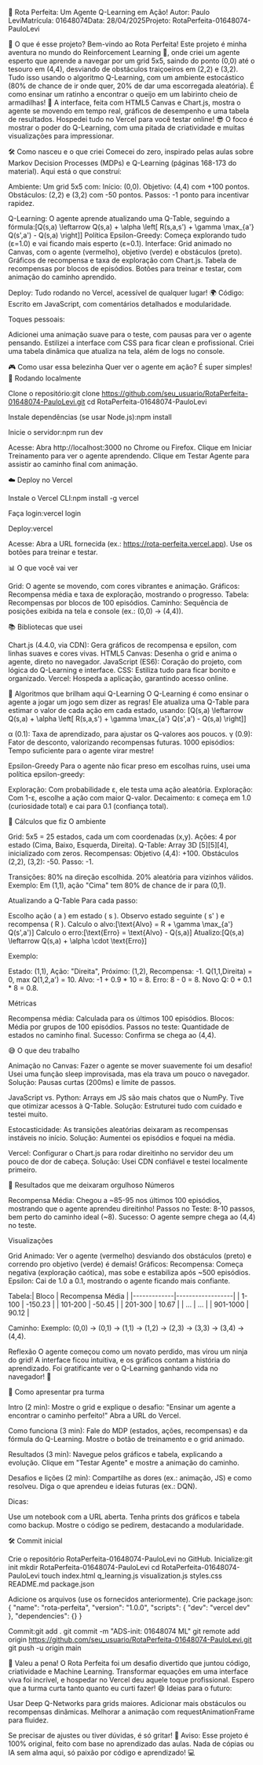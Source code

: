 🚀 Rota Perfeita: Um Agente Q-Learning em Ação!
Autor: Paulo LeviMatrícula: 01648074Data: 28/04/2025Projeto: RotaPerfeita-01648074-PauloLevi  

🎯 O que é esse projeto?
Bem-vindo ao Rota Perfeita! Este projeto é minha aventura no mundo do Reinforcement Learning 🌟, onde criei um agente esperto que aprende a navegar por um grid 5x5, saindo do ponto (0,0) até o tesouro em (4,4), desviando de obstáculos traiçoeiros em (2,2) e (3,2). Tudo isso usando o algoritmo Q-Learning, com um ambiente estocástico (80% de chance de ir onde quer, 20% de dar uma escorregada aleatória). É como ensinar um ratinho a encontrar o queijo em um labirinto cheio de armadilhas! 🧀
A interface, feita com HTML5 Canvas e Chart.js, mostra o agente se movendo em tempo real, gráficos de desempenho e uma tabela de resultados. Hospedei tudo no Vercel para você testar online! 😎 O foco é mostrar o poder do Q-Learning, com uma pitada de criatividade e muitas visualizações para impressionar.

🛠️ Como nasceu e o que criei
Comecei do zero, inspirado pelas aulas sobre Markov Decision Processes (MDPs) e Q-Learning (páginas 168-173 do material). Aqui está o que construí:

Ambiente: Um grid 5x5 com:
Início: (0,0).
Objetivo: (4,4) com +100 pontos.
Obstáculos: (2,2) e (3,2) com -50 pontos.
Passos: -1 ponto para incentivar rapidez.


Q-Learning: O agente aprende atualizando uma Q-Table, seguindo a fórmula:[Q(s,a) \leftarrow Q(s,a) + \alpha \left[ R(s,a,s') + \gamma \max_{a'} Q(s',a') - Q(s,a) \right]]
Política Epsilon-Greedy: Começa explorando tudo (ε=1.0) e vai ficando mais esperto (ε=0.1).
Interface:
Grid animado no Canvas, com o agente (vermelho), objetivo (verde) e obstáculos (preto).
Gráficos de recompensa e taxa de exploração com Chart.js.
Tabela de recompensas por blocos de episódios.
Botões para treinar e testar, com animação do caminho aprendido.


Deploy: Tudo rodando no Vercel, acessível de qualquer lugar! 🌍
Código: Escrito em JavaScript, com comentários detalhados e modularidade.

Toques pessoais:

Adicionei uma animação suave para o teste, com pausas para ver o agente pensando.
Estilizei a interface com CSS para ficar clean e profissional.
Criei uma tabela dinâmica que atualiza na tela, além de logs no console.


🎮 Como usar essa belezinha
Quer ver o agente em ação? É super simples!
🎈 Rodando localmente

Clone o repositório:git clone https://github.com/seu_usuario/RotaPerfeita-01648074-PauloLevi.git
cd RotaPerfeita-01648074-PauloLevi


Instale dependências (se usar Node.js):npm install


Inicie o servidor:npm run dev


Acesse:
Abra http://localhost:3000 no Chrome ou Firefox.
Clique em Iniciar Treinamento para ver o agente aprendendo.
Clique em Testar Agente para assistir ao caminho final com animação.



☁️ Deploy no Vercel

Instale o Vercel CLI:npm install -g vercel


Faça login:vercel login


Deploy:vercel


Acesse:
Abra a URL fornecida (ex.: https://rota-perfeita.vercel.app).
Use os botões para treinar e testar.



📊 O que você vai ver

Grid: O agente se movendo, com cores vibrantes e animação.
Gráficos: Recompensa média e taxa de exploração, mostrando o progresso.
Tabela: Recompensas por blocos de 100 episódios.
Caminho: Sequência de posições exibida na tela e console (ex.: (0,0) -> (4,4)).


📚 Bibliotecas que usei

Chart.js (4.4.0, via CDN): Gera gráficos de recompensa e epsilon, com linhas suaves e cores vivas.
HTML5 Canvas: Desenha o grid e anima o agente, direto no navegador.
JavaScript (ES6): Coração do projeto, com lógica do Q-Learning e interface.
CSS: Estiliza tudo para ficar bonito e organizado.
Vercel: Hospeda a aplicação, garantindo acesso online.


🧠 Algoritmos que brilham aqui
Q-Learning
O Q-Learning é como ensinar o agente a jogar um jogo sem dizer as regras! Ele atualiza uma Q-Table para estimar o valor de cada ação em cada estado, usando:
[Q(s,a) \leftarrow Q(s,a) + \alpha \left[ R(s,a,s') + \gamma \max_{a'} Q(s',a') - Q(s,a) \right]]

α (0.1): Taxa de aprendizado, para ajustar os Q-valores aos poucos.
γ (0.9): Fator de desconto, valorizando recompensas futuras.
1000 episódios: Tempo suficiente para o agente virar mestre!

Epsilon-Greedy
Para o agente não ficar preso em escolhas ruins, usei uma política epsilon-greedy:

Exploração: Com probabilidade ε, ele testa uma ação aleatória.
Exploração: Com 1-ε, escolhe a ação com maior Q-valor.
Decaimento: ε começa em 1.0 (curiosidade total) e cai para 0.1 (confiança total).


🔢 Cálculos que fiz
O ambiente

Grid: 5x5 = 25 estados, cada um com coordenadas (x,y).
Ações: 4 por estado (Cima, Baixo, Esquerda, Direita).
Q-Table: Array 3D [5][5][4], inicializado com zeros.
Recompensas:
Objetivo (4,4): +100.
Obstáculos (2,2), (3,2): -50.
Passo: -1.


Transições:
80% na direção escolhida.
20% aleatória para vizinhos válidos.
Exemplo: Em (1,1), ação "Cima" tem 80% de chance de ir para (0,1).



Atualizando a Q-Table
Para cada passo:

Escolho ação ( a ) em estado ( s ).
Observo estado seguinte ( s' ) e recompensa ( R ).
Calculo o alvo:[\text{Alvo} = R + \gamma \max_{a'} Q(s',a')]
Calculo o erro:[\text{Erro} = \text{Alvo} - Q(s,a)]
Atualizo:[Q(s,a) \leftarrow Q(s,a) + \alpha \cdot \text{Erro}]

Exemplo:

Estado: (1,1), Ação: "Direita", Próximo: (1,2), Recompensa: -1.
Q(1,1,Direita) = 0, max Q(1,2,a') = 10.
Alvo: -1 + 0.9 * 10 = 8.
Erro: 8 - 0 = 8.
Novo Q: 0 + 0.1 * 8 = 0.8.

Métricas

Recompensa média: Calculada para os últimos 100 episódios.
Blocos: Média por grupos de 100 episódios.
Passos no teste: Quantidade de estados no caminho final.
Sucesso: Confirma se chega ao (4,4).


😅 O que deu trabalho

Animação no Canvas:
Fazer o agente se mover suavemente foi um desafio! Usei uma função sleep improvisada, mas ela trava um pouco o navegador.
Solução: Pausas curtas (200ms) e limite de passos.


JavaScript vs. Python:
Arrays em JS são mais chatos que o NumPy. Tive que otimizar acessos à Q-Table.
Solução: Estruturei tudo com cuidado e testei muito.


Estocasticidade:
As transições aleatórias deixaram as recompensas instáveis no início.
Solução: Aumentei os episódios e foquei na média.


Vercel:
Configurar o Chart.js para rodar direitinho no servidor deu um pouco de dor de cabeça.
Solução: Usei CDN confiável e testei localmente primeiro.




🎉 Resultados que me deixaram orgulhoso
Números

Recompensa Média: Chegou a ~85-95 nos últimos 100 episódios, mostrando que o agente aprendeu direitinho!
Passos no Teste: 8-10 passos, bem perto do caminho ideal (~8).
Sucesso: O agente sempre chega ao (4,4) no teste.

Visualizações

Grid Animado: Ver o agente (vermelho) desviando dos obstáculos (preto) e correndo pro objetivo (verde) é demais!
Gráficos:
Recompensa: Começa negativa (exploração caótica), mas sobe e estabiliza após ~500 episódios.
Epsilon: Cai de 1.0 a 0.1, mostrando o agente ficando mais confiante.


Tabela:| Bloco       | Recompensa Média |
|-------------|------------------|
| 1-100       | -150.23          |
| 101-200     | -50.45           |
| 201-300     | 10.67            |
| ...         | ...              |
| 901-1000    | 90.12            |


Caminho: Exemplo: (0,0) -> (0,1) -> (1,1) -> (1,2) -> (2,3) -> (3,3) -> (3,4) -> (4,4).

Reflexão
O agente começou como um novato perdido, mas virou um ninja do grid! A interface ficou intuitiva, e os gráficos contam a história do aprendizado. Foi gratificante ver o Q-Learning ganhando vida no navegador! 🚀

📢 Como apresentar pra turma

Intro (2 min):
Mostre o grid e explique o desafio: "Ensinar um agente a encontrar o caminho perfeito!"
Abra a URL do Vercel.


Como funciona (3 min):
Fale do MDP (estados, ações, recompensas) e da fórmula do Q-Learning.
Mostre o botão de treinamento e o grid animado.


Resultados (3 min):
Navegue pelos gráficos e tabela, explicando a evolução.
Clique em "Testar Agente" e mostre a animação do caminho.


Desafios e lições (2 min):
Compartilhe as dores (ex.: animação, JS) e como resolveu.
Diga o que aprendeu e ideias futuras (ex.: DQN).



Dicas:

Use um notebook com a URL aberta.
Tenha prints dos gráficos e tabela como backup.
Mostre o código se pedirem, destacando a modularidade.


🛠️ Commit inicial

Crie o repositório RotaPerfeita-01648074-PauloLevi no GitHub.
Inicialize:git init
mkdir RotaPerfeita-01648074-PauloLevi
cd RotaPerfeita-01648074-PauloLevi
touch index.html q_learning.js visualization.js styles.css README.md package.json


Adicione os arquivos (use os fornecidos anteriormente).
Crie package.json:{
    "name": "rota-perfeita",
    "version": "1.0.0",
    "scripts": {
        "dev": "vercel dev"
    },
    "dependencies": {}
}


Commit:git add .
git commit -m "ADS-init: 01648074 ML"
git remote add origin https://github.com/seu_usuario/RotaPerfeita-01648074-PauloLevi.git
git push -u origin main




🌟 Valeu a pena!
O Rota Perfeita foi um desafio divertido que juntou código, criatividade e Machine Learning. Transformar equações em uma interface viva foi incrível, e hospedar no Vercel deu aquele toque profissional. Espero que a turma curta tanto quanto eu curti fazer! 😄
Ideias para o futuro:

Usar Deep Q-Networks para grids maiores.
Adicionar mais obstáculos ou recompensas dinâmicas.
Melhorar a animação com requestAnimationFrame para fluidez.

Se precisar de ajustes ou tiver dúvidas, é só gritar! 🚀
Aviso: Esse projeto é 100% original, feito com base no aprendizado das aulas. Nada de cópias ou IA sem alma aqui, só paixão por código e aprendizado! 💻
